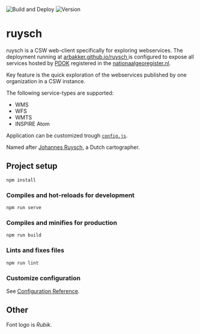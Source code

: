 ![Build and Deploy](https://github.com/arbakker/pdok-services/workflows/Build%20and%20Deploy/badge.svg)
![Version](https://img.shields.io/badge/version-0.1.0-alpha-yellow)
# ruysch

ruysch is a CSW web-client specifically for exploring webservices. The deployment running at [arbakker.github.io/ruysch ](arbakker.github.io/ruysch )is configured to expose all services hosted by [PDOK](https://www.pdok.nl/) registered in the [nationaalgeoregister.nl](https://nationaalgeoregister.nl/).

Key feature is the quick exploration of the webservices published by one organization in a CSW instance.

The following service-types are supported:

- WMS
- WFS
- WMTS
- INSPIRE Atom

Application can be customized trough [`config.js`](https://github.com/arbakker/ruysch/blob/main/src/config.js). 

Named after [Johannes Ruysch](https://en.wikipedia.org/wiki/Johannes_Ruysch), a Dutch cartographer. 




## Project setup
```
npm install
```

### Compiles and hot-reloads for development
```
npm run serve
```

### Compiles and minifies for production
```
npm run build
```

### Lints and fixes files
```
npm run lint
```

### Customize configuration
See [Configuration Reference](https://cli.vuejs.org/config/).


## Other

Font logo is _Rubik_.
